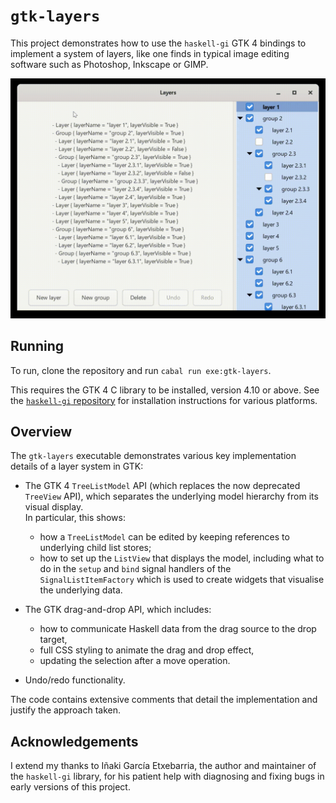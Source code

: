 # `gtk-layers`

This project demonstrates how to use the `haskell-gi` GTK 4 bindings to
implement a system of layers, like one finds in typical image editing software
such as Photoshop, Inkscape or GIMP.

![demo animation](gtk-layers-demo.gif)

## Running

To run, clone the repository and run `cabal run exe:gtk-layers`.

This requires the GTK 4 C library to be installed, version 4.10 or above.
See the [`haskell-gi` repository](https://github.com/haskell-gi/haskell-gi)
for installation instructions for various platforms.

## Overview

The `gtk-layers` executable demonstrates various key implementation details of
a layer system in GTK:

  - The GTK 4 `TreeListModel` API (which replaces the now deprecated `TreeView`
    API), which separates the underlying model hierarchy from its visual display.  
    In particular, this shows:
      - how a `TreeListModel` can be edited by keeping references to underlying
        child list stores;
      - how to set up the `ListView` that displays the model, including what
        to do in the `setup` and `bind` signal handlers of the `SignalListItemFactory`
        which is used to create widgets that visualise the underlying data.

  - The GTK drag-and-drop API, which includes:
      - how to communicate Haskell data from the drag source to the drop target,
      - full CSS styling to animate the drag and drop effect,
      - updating the selection after a move operation.

  - Undo/redo functionality.

The code contains extensive comments that detail the implementation and justify
the approach taken.

## Acknowledgements

I extend my thanks to Iñaki García Etxebarria, the author and maintainer of the
`haskell-gi` library, for his patient help with diagnosing and fixing bugs in
early versions of this project.


